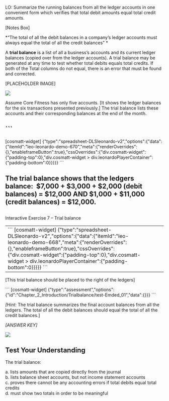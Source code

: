 LO: Summarize the running balances from all the ledger accounts in one convenient form which verifies that total debit amounts equal total credit amounts.

\[Notes Box\]

*“The total of all the debit balances in a company’s ledger accounts must always equal the total of all the credit balances” *

A **trial balance** is a list of all a business’s accounts and its current ledger balances (copied over from the ledger accounts). A trial balance may be generated at any time to test whether total debits equals total credits. If both of the Total columns do not equal, there is an error that must be found and corrected.

\[PLACEHOLDER IMAGE\]

![](./Chapter_2_Recording_accounting_transactions/media/06_Trial_balance/image2.png)

Assume Core Fitness has only five accounts. \[It shows the ledger balances for the six transactions presented previously.\] The trial balance lists these accounts and their corresponding balances at the end of the month.

## \`\`\` 
[cosmatt-widget]
 {"type":"spreadsheet-DLSleonardo-v2","options":{"data":{"itemId":"leo-leonardo-demo-670","meta":{"renderOverrides":{},"enableframeButton":true},"cssOverrides":{"div.cosmatt-widget":{"padding-top":0},"div.cosmatt-widget \> div.leonardoPlayerContainer":{"padding-bottom":0}}}}} 
 \`\`\`

## 

## The trial balance shows that the ledgers balance:  $7,000 + $3,000 + $2,000 (debit balances) = $12,000 AND $1,000 + $11,000 (credit balances) = $12,000. 

##   

##   
Interactive Exercise 7 – Trial balance 

<table>
<tbody>
<tr class="odd">
<td>``` 
 [cosmatt-widget] 
 {&quot;type&quot;:&quot;spreadsheet-DLSleonardo-v2&quot;,&quot;options&quot;:{&quot;data&quot;:{&quot;itemId&quot;:&quot;leo-leonardo-demo-668&quot;,&quot;meta&quot;:{&quot;renderOverrides&quot;:{},&quot;enableframeButton&quot;:true},&quot;cssOverrides&quot;:{&quot;div.cosmatt-widget&quot;:{&quot;padding-top&quot;:0},&quot;div.cosmatt-widget &gt; div.leonardoPlayerContainer&quot;:{&quot;padding-bottom&quot;:0}}}}} 
 ```</td>
<td>         </td>
</tr>
</tbody>
</table>

\[This trial balance should be placed to the right of the ledgers\]

\`\`\` 
[cosmatt-widget]
 {"type":"assessment","options":{"id":"Chapter\_2\_Introduction/Trialbalance/test-Emded\_01","data":{}}} 
 \`\`\`

*\[Hint:* The trial balance summarizes the final account balances from all the ledgers. The total of all the debit balances should equal the total of all the credit balances.\]

*\[ANSWER KEY\]*

![](./Chapter_2_Recording_accounting_transactions/media/06_Trial_balance/image6.png)

## Test Your Understanding 

The trial balance:

a. lists amounts that are copied directly from the journal  
b. lists balance sheet accounts, but not income statement accounts  
c. proves there cannot be any accounting errors if total debits equal total credits  
d. must show two totals in order to be meaningful
